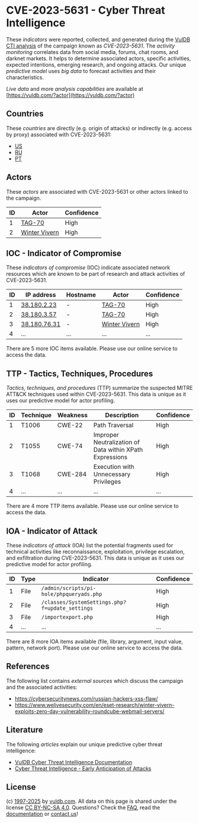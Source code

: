 # CVE-2023-5631 - Cyber Threat Intelligence

These _indicators_ were reported, collected, and generated during the [VulDB CTI analysis](https://vuldb.com/?kb.cti) of the campaign known as _CVE-2023-5631_. The _activity monitoring_ correlates data from social media, forums, chat rooms, and darknet markets. It helps to determine associated actors, specific activities, expected intentions, emerging research, and ongoing attacks. Our unique _predictive model_ uses _big data_ to forecast activities and their characteristics.

_Live data_ and more _analysis capabilities_ are available at [https://vuldb.com/?actor](https://vuldb.com/?actor)

## Countries

These _countries_ are directly (e.g. origin of attacks) or indirectly (e.g. access by proxy) associated with CVE-2023-5631:

* [US](https://vuldb.com/?country.us)
* [RU](https://vuldb.com/?country.ru)
* [PT](https://vuldb.com/?country.pt)

## Actors

These _actors_ are associated with CVE-2023-5631 or other actors linked to the campaign.

ID | Actor | Confidence
-- | ----- | ----------
1 | [TAG-70](https://vuldb.com/?actor.tag-70) | High
2 | [Winter Vivern](https://vuldb.com/?actor.winter_vivern) | High

## IOC - Indicator of Compromise

These _indicators of compromise_ (IOC) indicate associated network resources which are known to be part of research and attack activities of CVE-2023-5631.

ID | IP address | Hostname | Actor | Confidence
-- | ---------- | -------- | ----- | ----------
1 | [38.180.2.23](https://vuldb.com/?ip.38.180.2.23) | - | [TAG-70](https://vuldb.com/?actor.tag-70) | High
2 | [38.180.3.57](https://vuldb.com/?ip.38.180.3.57) | - | [TAG-70](https://vuldb.com/?actor.tag-70) | High
3 | [38.180.76.31](https://vuldb.com/?ip.38.180.76.31) | - | [Winter Vivern](https://vuldb.com/?actor.winter_vivern) | High
4 | ... | ... | ... | ...

There are 5 more IOC items available. Please use our online service to access the data.

## TTP - Tactics, Techniques, Procedures

_Tactics, techniques, and procedures_ (TTP) summarize the suspected MITRE ATT&CK techniques used within CVE-2023-5631. This data is unique as it uses our predictive model for actor profiling.

ID | Technique | Weakness | Description | Confidence
-- | --------- | -------- | ----------- | ----------
1 | T1006 | CWE-22 | Path Traversal | High
2 | T1055 | CWE-74 | Improper Neutralization of Data within XPath Expressions | High
3 | T1068 | CWE-284 | Execution with Unnecessary Privileges | High
4 | ... | ... | ... | ...

There are 4 more TTP items available. Please use our online service to access the data.

## IOA - Indicator of Attack

These _indicators of attack_ (IOA) list the potential fragments used for technical activities like reconnaissance, exploitation, privilege escalation, and exfiltration during CVE-2023-5631. This data is unique as it uses our predictive model for actor profiling.

ID | Type | Indicator | Confidence
-- | ---- | --------- | ----------
1 | File | `/admin/scripts/pi-hole/phpqueryads.php` | High
2 | File | `/classes/SystemSettings.php?f=update_settings` | High
3 | File | `/importexport.php` | High
4 | ... | ... | ...

There are 8 more IOA items available (file, library, argument, input value, pattern, network port). Please use our online service to access the data.

## References

The following list contains _external sources_ which discuss the campaign and the associated activities:

* https://cybersecuritynews.com/russian-hackers-xss-flaw/
* https://www.welivesecurity.com/en/eset-research/winter-vivern-exploits-zero-day-vulnerability-roundcube-webmail-servers/

## Literature

The following _articles_ explain our unique predictive cyber threat intelligence:

* [VulDB Cyber Threat Intelligence Documentation](https://vuldb.com/?kb.cti)
* [Cyber Threat Intelligence - Early Anticipation of Attacks](https://www.scip.ch/en/?labs.20201022)

## License

(c) [1997-2025](https://vuldb.com/?kb.changelog) by [vuldb.com](https://vuldb.com/?kb.about). All data on this page is shared under the license [CC BY-NC-SA 4.0](https://creativecommons.org/licenses/by-nc-sa/4.0/). Questions? Check the [FAQ](https://vuldb.com/?kb.faq), read the [documentation](https://vuldb.com/?kb) or [contact us](https://vuldb.com/?contact)!
